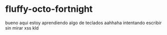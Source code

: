 # fluffy-octo-fortnight

bueno aqui estoy aprendiendo algo de teclados aahhaha intentando escribir sin mirar xss kld
